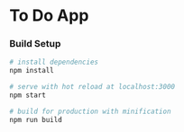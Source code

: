 # To Do App

### Build Setup

``` bash
# install dependencies
npm install

# serve with hot reload at localhost:3000
npm start

# build for production with minification
npm run build
```
